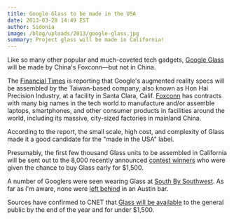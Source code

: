 ```yaml
---
title: Google Glass to be made in the USA
date: 2013-03-28 14:49 EST
author: Sidonia
image: /blog/uploads/2013/google-glass.jpg
summary: Project glass will be made in California!
---
```

Like so many other popular and much-coveted tech gadgets, [Google Glass][] will be made by 
China's Foxconn—but not in China.

The [Financial Times][] is reporting that Google's augmented reality specs will be 
assembled by the Taiwan-based company, also known as Hon Hai Precision Industry, at a 
facility in Santa Clara, Calif. [Foxconn][] has contracts with many big names in the tech 
world to manufacture and/or assemble laptops, smartphones, and other consumer products in 
facilities around the world, including its massive, city-sized factories in mainland China.

According to the report, the small scale, high cost, and complexity of Glass made it a 
good candidate for the "made in the USA" label.

Presumably, the first few thousand Glass units to be assembled in California will be sent 
out to the 8,000 recently announced [contest winners][] who were given the chance to buy 
Glass early for $1,500.

A number of Googlers were seen wearing Glass at [South By Southwest][]. As far as I'm 
aware, none were [left behind][] in an Austin bar.

Sources have confirmed to CNET that [Glass will be available][] to the general public by 
the end of the year and for under $1,500.


[Google Glass]: http://news.cnet.com/8301-17938_105-57570779-1/confirmed-google-glass-arrives-in-2013-and-under-$1500/
[Financial Times]: http://www.ft.com/intl/cms/s/0/ead42b3a-96ab-11e2-a77c-00144feabdc0.html#axzz2OmLlN0uQ
[Foxconn]: http://www.cnet.com/8301-17938_105-20067246-1/just-how-big-is-foxconn/
[contest winners]: http://news.cnet.com/8301-1023_3-57576376-93/google-glass-winners-chosen-announcements-to-come/
[South By Southwest]: http://www.cnet.com/8301-1023_3-57573721-93/google-glass-shows-off-its-apps-at-sxsw/
[left behind]: http://news.cnet.com/8301-13579_3-20118994-37/how-gizmodo-escaped-indictment-in-iphone-prototype-deal/
[Glass will be available]: http://news.cnet.com/8301-17938_105-57570779-1/confirmed-google-glass-arrives-in-2013-and-under-$1500/
